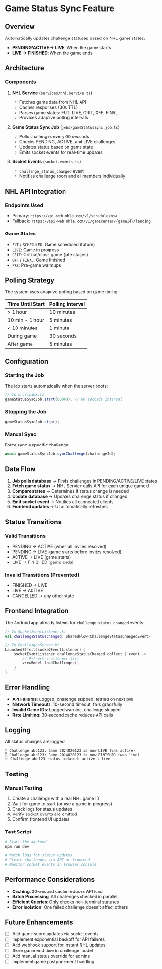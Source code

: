 # Game Status Sync Feature

## Overview
Automatically updates challenge statuses based on NHL game states:
- **PENDING/ACTIVE → LIVE**: When the game starts
- **LIVE → FINISHED**: When the game ends

## Architecture

### Components

1. **NHL Service** (`services/nhl.service.ts`)
   - Fetches game data from NHL API
   - Caches responses (30s TTL)
   - Parses game states: FUT, LIVE, CRIT, OFF, FINAL
   - Provides adaptive polling intervals

2. **Game Status Sync Job** (`jobs/gameStatusSync.job.ts`)
   - Polls challenges every 60 seconds
   - Checks PENDING, ACTIVE, and LIVE challenges
   - Updates status based on game state
   - Emits socket events for real-time updates

3. **Socket Events** (`socket.events.ts`)
   - `challenge_status_changed` event
   - Notifies challenge room and all members individually

## NHL API Integration

### Endpoints Used
- Primary: `https://api-web.nhle.com/v1/schedule/now`
- Fallback: `https://api-web.nhle.com/v1/gamecenter/{gameId}/landing`

### Game States
- `FUT` / `SCHEDULED`: Game scheduled (future)
- `LIVE`: Game in progress
- `CRIT`: Critical/close game (late stages)
- `OFF` / `FINAL`: Game finished
- `PRE`: Pre-game warmups

## Polling Strategy

The system uses adaptive polling based on game timing:

| Time Until Start | Polling Interval |
|-----------------|------------------|
| > 1 hour        | 10 minutes       |
| 10 min - 1 hour | 5 minutes        |
| < 10 minutes    | 1 minute         |
| During game     | 30 seconds       |
| After game      | 5 minutes        |

## Configuration

### Starting the Job
The job starts automatically when the server boots:

```typescript
// In src/index.ts
gameStatusSyncJob.start(60000); // 60 seconds interval
```

### Stopping the Job
```typescript
gameStatusSyncJob.stop();
```

### Manual Sync
Force sync a specific challenge:
```typescript
await gameStatusSyncJob.syncChallenge(challengeId);
```

## Data Flow

1. **Job polls database** → Finds challenges in PENDING/ACTIVE/LIVE states
2. **Fetch game status** → NHL Service calls API for each unique gameId
3. **Compare states** → Determines if status change is needed
4. **Update database** → Updates challenge.status if changed
5. **Emit socket event** → Notifies all connected clients
6. **Frontend updates** → UI automatically refreshes

## Status Transitions

### Valid Transitions
- PENDING → ACTIVE (when all invites resolved)
- PENDING → LIVE (game starts before invites resolved)
- ACTIVE → LIVE (game starts)
- LIVE → FINISHED (game ends)

### Invalid Transitions (Prevented)
- FINISHED → LIVE
- LIVE → ACTIVE
- CANCELLED → any other state

## Frontend Integration

The Android app already listens for `challenge_status_changed` events:

```kotlin
// In SocketEventListener.kt
val challengeStatusChanged: SharedFlow<ChallengeStatusChangedEvent>

// In ChallengesScreen.kt
LaunchedEffect(socketEventListener) {
    socketEventListener.challengeStatusChanged.collect { event ->
        // Refresh challenges list
        viewModel.loadChallenges()
    }
}
```

## Error Handling

- **API Failures**: Logged, challenge skipped, retried on next poll
- **Network Timeouts**: 10-second timeout, fails gracefully
- **Invalid Game IDs**: Logged warning, challenge skipped
- **Rate Limiting**: 30-second cache reduces API calls

## Logging

All status changes are logged:
```
🔴 Challenge abc123: Game 2024020123 is now LIVE (was active)
🏁 Challenge abc123: Game 2024020123 is now FINISHED (was live)
✅ Challenge abc123 status updated: active → live
```

## Testing

### Manual Testing
1. Create a challenge with a real NHL game ID
2. Wait for game to start (or use a game in progress)
3. Check logs for status updates
4. Verify socket events are emitted
5. Confirm frontend UI updates

### Test Script
```bash
# Start the backend
npm run dev

# Watch logs for status updates
# Create challenges via API or frontend
# Monitor socket events in browser console
```

## Performance Considerations

- **Caching**: 30-second cache reduces API load
- **Batch Processing**: All challenges checked in parallel
- **Efficient Queries**: Only checks non-terminal statuses
- **Error Isolation**: One failed challenge doesn't affect others

## Future Enhancements

- [ ] Add game score updates via socket events
- [ ] Implement exponential backoff for API failures
- [ ] Add webhook support for instant NHL updates
- [ ] Store game end time in challenge model
- [ ] Add manual status override for admins
- [ ] Implement game postponement handling
